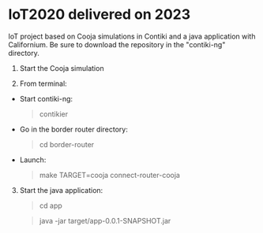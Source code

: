 # IoT2020 delivered on 2023
IoT project based on Cooja simulations in Contiki and a java application with Californium.
Be sure to download the repository in the "contiki-ng" directory.


1. Start the Cooja simulation

2. From terminal:
  - Start contiki-ng:
    > contikier
  - Go in the border router directory:
    > cd border-router
  - Launch:
    > make TARGET=cooja connect-router-cooja
  
3. Start the java application:
    > cd app
  
    > java -jar target/app-0.0.1-SNAPSHOT.jar 
